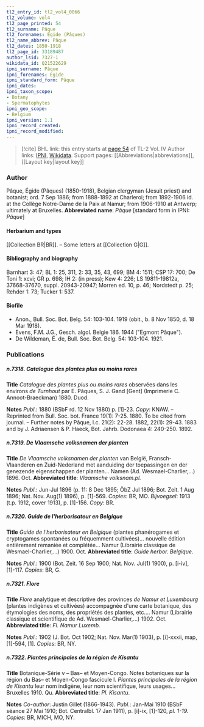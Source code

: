 ```yaml
---
tl2_entry_id: tl2_vol4_0066
tl2_volume: vol4
tl2_page_printed: 54
tl2_surname: Pâque
tl2_forenames: Égide (Pâques)
tl2_name_abbrev: Pâque
tl2_dates: 1850-1918
tl2_page_id: 33189487
author_lsid: 7327-1
wikidata_id: Q21522629
ipni_surname: Pâque
ipni_forenames: Égide
ipni_standard_form: Pâque
ipni_dates: 
ipni_taxon_scope: 
- Botany
- Spermatophytes
ipni_geo_scope: 
- Belgium
ipni_version: 1.1
ipni_record_created: 
ipni_record_modified:
---
```


> [!cite] BHL link: this entry starts at [page 54](https://www.biodiversitylibrary.org/page/33189487) of TL-2 Vol. IV
> Author links: [IPNI](https://www.ipni.org/a/7327-1), [Wikidata](https://www.wikidata.org/wiki/Q21522629). Support pages: [[Abbreviations|abbreviations]], [[Layout key|layout key]]

### Author

Pâque, Égide (Pâques) (1850-1918), Belgian clergyman (Jesuit priest) and botanist; ord. 7 Sep 1886; from 1888-1892 at Charleroi; from 1892-1906 id. at the Collège Notre-Dame de la Paix at Namur; from 1906-1910 at Antwerp; ultimately at Bruxelles. 
**Abbreviated name**: *Pâque* \[standard form in IPNI: *Pâque*\]

#### Herbarium and types

[[Collection BR|BR]]. – Some letters at [[Collection G|G]].

#### Bibliography and biography

Barnhart 3: 47; BL 1: 25, 311, 2: 33, 35, 43, 699; BM 4: 1511; CSP 17: 700; De Toni 1: xcvi; GR p. 698; IH 2: (in press); Kew 4: 226; LS 19811-19812a, 37668-37670, suppl. 20943-20947; Morren ed. 10, p. 46; Nordstedt p. 25; Rehder 1: 73; Tucker 1: 537.

#### Biofile

- Anon., Bull. Soc. Bot. Belg. 54: 103-104. 1919 (obit., b. 8 Nov 1850, d. 18 Mar 1918).
- Evens, F.M. J.G., Gesch. algol. Belgie 186. 1944 ("Egmont Pâque").
- De Wildeman, É. de, Bull. Soc. Bot. Belg. 54: 103-104. 1921.

### Publications

##### n.7318. Catalogue des plantes plus ou moins rares

**Title**
*Catalogue des plantes plus ou moins rares* observées dans les environs *de Turnhout* par E. Pâques, S. J. Gand \[Gent\] (Imprimerie C. Annoot-Braeckman) 1880. Duod.

**Notes**
*Publ*.: 1880 (BSbF rd. 12 Nov 1880) p. \[1\]-23. *Copy*: KNAW. – Reprinted from Bull. Soc. bot. France 19(1): 7-25. 1880. To be cited from journal. – Further notes by Pâque, l.c. 21(2): 22-28. 1882, 22(1): 29-43. 1883 and by J. Adriaensen & P. Haeck, Bot. Jahrb. Dodonaea 4: 240-250. 1892.

##### n.7319. De Vlaamsche volksnamen der planten

**Title**
*De Vlaamsche volksnamen der planten* van België, Fransch-Vlaanderen en Zuid-Nederland met aanduiding der toepassingen en der genezende eigenschappen der planten... Namen (Ad. Wesmael-Charlier,...) 1896. Oct.
**Abbreviated title**: *Vlaamsche volksnam.pl.*

**Notes**
*Publ*.: Jun-Jul 1896 (p. 11: 8 Dec 1895; ÖbZ Jul 1896; Bot. Zeit. 1 Aug 1896; Nat. Nov. Aug(1) 1896), p. \[1\]-569. *Copies*: BR, MO.
*Bijvoegsel*: 1913 (t.p. 1912, cover 1913), p. \[1\]-156. *Copy*: BR.

##### n.7320. Guide de l'herborisateur en Belgique

**Title**
*Guide de l'herborisateur en Belgique* (plantes phanérogames et cryptogames spontanées ou fréquemment cultivées)... nouvelle édition entièrement remaniée et complétée... Namur (Librairie classique de Wesmael-Charlier,...) 1900. Oct.
**Abbreviated title**: *Guide herbor. Belgique*.

**Notes**
*Publ*.: 1900 (Bot. Zeit. 16 Sep 1900; Nat. Nov. Jul(1) 1900), p. \[i-iv\], \[1\]-117. *Copies*: BR, G.

##### n.7321. Flore

**Title**
*Flore* analytique et descriptive des provinces *de Namur et Luxembourg* (plantes indigènes et cultivées) accompagnée d'une carte botanique, des étymologies des noms, des propriétés des plantes, etc.... Namur (Librairie classique et scientifique de Ad. Wesmael-Charlier,...) 1902. Oct.
**Abbreviated title**: *Fl. Namur Luxemb.*

**Notes**
*Publ*.: 1902 (J. Bot. Oct 1902; Nat. Nov. Mar(1) 1903), p. \[i\]-xxxii, map, \[1\]-594, \[1\].
*Copies*: BR, NY.

##### n.7322. Plantes principales de la région de Kisantu

**Title**
Botanique-Série v – Bas– et Moyen-Congo. Notes botaniques sur la région du Bas– et Moyen-Congo fascicule I. *Plantes principales de la région de Kisantu* leur nom indigène, leur nom scientifique, leurs usages... Bruxelles 1910. Qu.
**Abbreviated title**: *Pl. Kisantu*.

**Notes**
*Co-author*: Justin Gillet (1866-1943).
*Publ*.: Jan-Mai 1910 (BSbF séance 27 Mai 1910; Bot. Centralbl. 17 Jan 1911), p. \[i\]-ix, \[1\]-120, *pl. 1-19. Copies*: BR, MICH, MO, NY.

